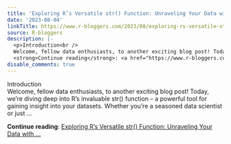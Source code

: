 ```yaml
---
title: 'Exploring R’s Versatile str() Function: Unraveling Your Data with Ease!'
date: '2023-08-04'
linkTitle: https://www.r-bloggers.com/2023/08/exploring-rs-versatile-str-function-unraveling-your-data-with-ease/
source: R-bloggers
description: |-
  <p>Introduction<br />
  Welcome, fellow data enthusiasts, to another exciting blog post! Today, we’re diving deep into R’s invaluable str() function – a powerful tool for gaining insight into your datasets. Whether you’re a seasoned data scientist or just ...</p>
  <strong>Continue reading</strong>: <a href="https://www.r-bloggers.com/2023/08/exploring-rs-versatile-str-function-unraveling-your-data-with-ease/">Exploring R’s Versatile str() Function: Unraveling Your Data with ...
disable_comments: true
---
```

<p>Introduction<br />
Welcome, fellow data enthusiasts, to another exciting blog post! Today, we’re diving deep into R’s invaluable str() function – a powerful tool for gaining insight into your datasets. Whether you’re a seasoned data scientist or just ...</p>
<strong>Continue reading</strong>: <a href="https://www.r-bloggers.com/2023/08/exploring-rs-versatile-str-function-unraveling-your-data-with-ease/">Exploring R’s Versatile str() Function: Unraveling Your Data with ...